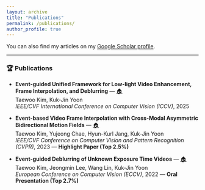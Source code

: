 ```yaml
---
layout: archive
title: "Publications"
permalink: /publications/
author_profile: true
---
```


You can also find my articles on my [Google Scholar profile](https://scholar.google.com/citations?user=SzKw5oYAAAAJ).

---

### 🏆 Publications

- **Event-guided Unified Framework for Low-light Video Enhancement, Frame Interpolation, and Deblurring** — [🏠](https://openaccess.thecvf.com/)  
  Taewoo Kim, Kuk-Jin Yoon  
  *IEEE/CVF International Conference on Computer Vision (ICCV)*, 2025  

- **Event-based Video Frame Interpolation with Cross-Modal Asymmetric Bidirectional Motion Fields** — [🏠](https://openaccess.thecvf.com/)  
  Taewoo Kim, Yujeong Chae, Hyun-Kurl Jang, Kuk-Jin Yoon  
  *IEEE/CVF Conference on Computer Vision and Pattern Recognition (CVPR)*, 2023 — **Highlight Paper (Top 2.5%)**

- **Event-guided Deblurring of Unknown Exposure Time Videos** — [🏠](https://openaccess.thecvf.com/)  
  Taewoo Kim, Jeongmin Lee, Wang Lin, Kuk-Jin Yoon  
  *European Conference on Computer Vision (ECCV)*, 2022 — **Oral Presentation (Top 2.7%)**

